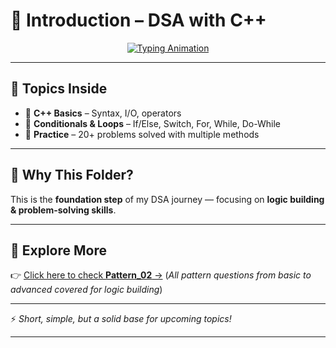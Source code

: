 # 📘 Introduction – DSA with C++

<p align="center">
  <a href="https://git.io/typing-svg">
    <img src="https://readme-typing-svg.herokuapp.com?font=Fira+Code&size=22&pause=1000&color=36BCF7&center=true&vCenter=true&width=600&lines=🚀+From+Basics+to+Loops;🧑‍💻+20%2B+Practice+Questions;⚡+Multiple+Approaches+to+Learn" alt="Typing Animation" />
  </a>
</p>

---

## 📂 Topics Inside

* 🔹 **C++ Basics** – Syntax, I/O, operators
* 🔹 **Conditionals & Loops** – If/Else, Switch, For, While, Do-While
* 🔹 **Practice** – 20+ problems solved with multiple methods

---

## 🎯 Why This Folder?

This is the **foundation step** of my DSA journey — focusing on **logic building & problem-solving skills**.

---

## 🔗 Explore More

👉 [Click here to check **Pattern\_02** →](../Pattern_02)
(*All pattern questions from basic to advanced covered for logic building*)

---

⚡ *Short, simple, but a solid base for upcoming topics!*

---
